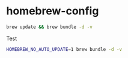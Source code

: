 # homebrew-config

```sh
brew update && brew bundle -d -v
```

Test

```sh
HOMEBREW_NO_AUTO_UPDATE=1 brew bundle -d -v
```
